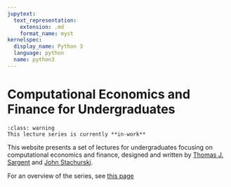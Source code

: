 ```yaml
---
jupytext:
  text_representation:
    extension: .md
    format_name: myst
kernelspec:
  display_name: Python 3
  language: python
  name: python3
---
```


# Computational Economics and Finance for Undergraduates

```{admonition} Writing in progress
:class: warning
This lecture series is currently **in-work**
```

This website presents a set of lectures for undergraduates focusing on computational economics and finance, designed and written by [Thomas J. Sargent](http://www.tomsargent.com/) and [John Stachurski](http://johnstachurski.net/).

For an overview of the series, see [this page](https://quantecon.org/python-lectures/)

```{tableofcontents}
```

